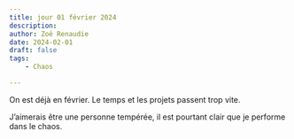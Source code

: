 ```yaml
---
title: jour 01 février 2024
description: 
author: Zoë Renaudie
date: 2024-02-01
draft: false
tags:
    - Chaos

---
```


On est déjà en février. Le temps et les projets passent trop vite.

J’aimerais être une personne tempérée, il est pourtant clair que je performe dans le chaos. 